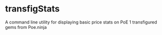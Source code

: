# transfigStats
A command line utility for displaying basic price stats on PoE 1 transfigured gems from Poe.ninja
